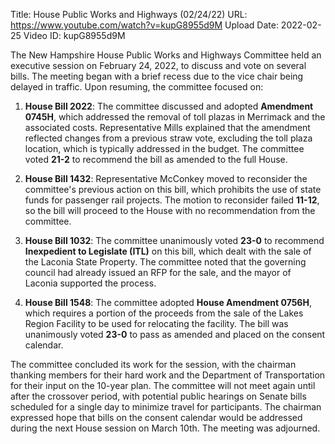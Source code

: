 Title: House Public Works and Highways (02/24/22)
URL: https://www.youtube.com/watch?v=kupG8955d9M
Upload Date: 2022-02-25
Video ID: kupG8955d9M

The New Hampshire House Public Works and Highways Committee held an executive session on February 24, 2022, to discuss and vote on several bills. The meeting began with a brief recess due to the vice chair being delayed in traffic. Upon resuming, the committee focused on:

1. **House Bill 2022**: The committee discussed and adopted **Amendment 0745H**, which addressed the removal of toll plazas in Merrimack and the associated costs. Representative Mills explained that the amendment reflected changes from a previous straw vote, excluding the toll plaza location, which is typically addressed in the budget. The committee voted **21-2** to recommend the bill as amended to the full House.

2. **House Bill 1432**: Representative McConkey moved to reconsider the committee's previous action on this bill, which prohibits the use of state funds for passenger rail projects. The motion to reconsider failed **11-12**, so the bill will proceed to the House with no recommendation from the committee.

3. **House Bill 1032**: The committee unanimously voted **23-0** to recommend **Inexpedient to Legislate (ITL)** on this bill, which dealt with the sale of the Laconia State Property. The committee noted that the governing council had already issued an RFP for the sale, and the mayor of Laconia supported the process.

4. **House Bill 1548**: The committee adopted **House Amendment 0756H**, which requires a portion of the proceeds from the sale of the Lakes Region Facility to be used for relocating the facility. The bill was unanimously voted **23-0** to pass as amended and placed on the consent calendar.

The committee concluded its work for the session, with the chairman thanking members for their hard work and the Department of Transportation for their input on the 10-year plan. The committee will not meet again until after the crossover period, with potential public hearings on Senate bills scheduled for a single day to minimize travel for participants. The chairman expressed hope that bills on the consent calendar would be addressed during the next House session on March 10th. The meeting was adjourned.